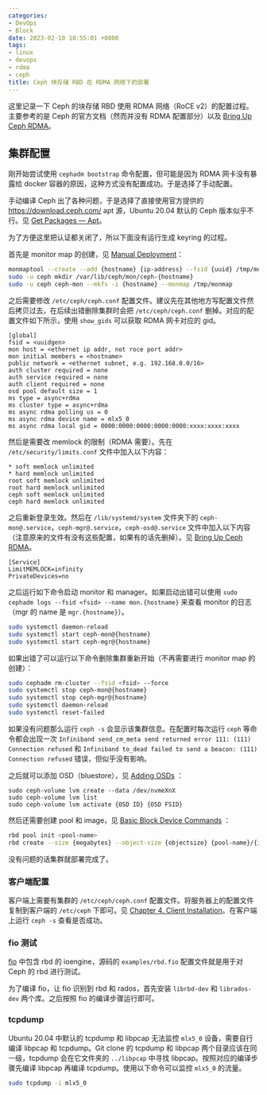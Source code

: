```yaml
---
categories:
- DevOps
- Block
date: 2023-02-10 18:55:01 +0800
tags:
- linux
- devops
- rdma
- ceph
title: Ceph 块存储 RBD 在 RDMA 网络下的部署
---
```


这里记录一下 Ceph 的块存储 RBD 使用 RDMA 网络（RoCE v2）的配置过程。主要参考的是 Ceph 的官方文档（然而并没有 RDMA 配置部分）以及 [Bring Up Ceph RDMA](https://enterprise-support.nvidia.com/s/article/bring-up-ceph-rdma---developer-s-guide)。

## 集群配置

刚开始尝试使用 `cephadm bootstrap` 命令配置，但可能是因为 RDMA 网卡没有暴露给 docker 容器的原因，这种方式没有配置成功。于是选择了手动配置。

手动编译 Ceph 出了各种问题，于是选择了直接使用官方提供的 <https://download.ceph.com/> apt 源，Ubuntu 20.04 默认的 Ceph 版本似乎不行。见 [Get Packages — Apt](https://docs.ceph.com/en/latest/install/get-packages/#apt)。

为了方便这里把认证都关闭了，所以下面没有运行生成 keyring 的过程。

首先是 monitor map 的创建，见 [Manual Deployment](https://docs.ceph.com/en/latest/install/manual-deployment/)：

```bash
monmaptool --create --add {hostname} {ip-address} --fsid {uuid} /tmp/monmap
sudo -u ceph mkdir /var/lib/ceph/mon/ceph-{hostname}
sudo -u ceph ceph-mon --mkfs -i {hostname} --monmap /tmp/monmap
```

之后需要修改 `/etc/ceph/ceph.conf` 配置文件。建议先在其他地方写配置文件然后拷贝过去，在后续出错删除集群时会把 `/etc/ceph/ceph.conf` 删掉。对应的配置文件如下所示，使用 `show_gids` 可以获取 RDMA 网卡对应的 gid。

```
[global]
fsid = <uuidgen>
mon host = <ethernet ip addr, not roce port addr>
mon initial members = <hostname>
public network = <ethernet subnet, e.g. 192.168.0.0/16>
auth cluster required = none
auth service required = none
auth client required = none
osd pool default size = 1
ms type = async+rdma
ms cluster type = async+rdma
ms async rdma polling us = 0
ms async rdma device name = mlx5_0
ms async rdma local gid = 0000:0000:0000:0000:0000:xxxx:xxxx:xxxx
```

然后是需要改 memlock 的限制（RDMA 需要）。先在 `/etc/security/limits.conf` 文件中加入以下内容：

```
* soft memlock unlimited
* hard memlock unlimited
root soft memlock unlimited
root hard memlock unlimited
ceph soft memlock unlimited
ceph hard memlock unlimited
```

之后重新登录生效。然后在 `/lib/systemd/system` 文件夹下的 `ceph-mon@.service`，`ceph-mgr@.service`，`ceph-osd@.service` 文件中加入以下内容（注意原来的文件有没有这些配置，如果有的话先删掉）。见 [Bring Up Ceph RDMA](https://enterprise-support.nvidia.com/s/article/bring-up-ceph-rdma---developer-s-guide)。

```systemd
[Service]
LimitMEMLOCK=infinity
PrivateDevices=no
```

之后运行如下命令启动 monitor 和 manager。如果启动出错可以使用 `sudo cephadm logs --fsid <fsid> --name mon.{hostname}` 来查看 monitor 的日志（mgr 的 name 是 `mgr.{hostname}`）。

```bash
sudo systemctl daemon-reload
sudo systemctl start ceph-mon@{hostname}
sudo systemctl start ceph-mgr@{hostname}
```

如果出错了可以运行以下命令删除集群重新开始（不再需要进行 monitor map 的创建）：

```bash
sudo cephadm rm-cluster --fsid <fsid> --force
sudo systemctl stop ceph-mon@{hostname}
sudo systemctl stop ceph-mgr@{hostname}
sudo systemctl daemon-reload
sudo systemctl reset-failed
```

如果没有问题那么运行 `ceph -s` 会显示该集群信息。在配置时每次运行 `ceph` 等命令都会出现一次 `Infiniband send_cm_meta send returned error 111: (111) Connection refused` 和 `Infiniband to_dead failed to send a beacon: (111) Connection refused` 错误，但似乎没有影响。

之后就可以添加 OSD（bluestore），见 [Adding OSDs](https://docs.ceph.com/en/latest/install/manual-deployment/#adding-osds) ：

```shell
sudo ceph-volume lvm create --data /dev/nvmeXnX
sudo ceph-volume lvm list
sudo ceph-volume lvm activate {OSD ID} {OSD FSID}
```

然后还需要创建 pool 和 image，见 [Basic Block Device Commands](https://docs.ceph.com/en/latest/rbd/rados-rbd-cmds/) ：

```bash
rbd pool init <pool-name>
rbd create --size {megabytes} --object-size {objectsize} {pool-name}/{image-name}
```

没有问题的话集群就部署完成了。

### 客户端配置

客户端上需要有集群的 `/etc/ceph/ceph.conf` 配置文件。将服务器上的配置文件复制到客户端的 `/etc/ceph` 下即可。见 [Chapter 4. Client Installation](https://access.redhat.com/documentation/en-us/red_hat_ceph_storage/2/html/installation_guide_for_ubuntu/client_installation#ceph_command_line_interface_installation)。在客户端上运行 `ceph -s` 查看是否成功。

### fio 测试

[fio](https://github.com/axboe/fio.git) 中包含 rbd 的 ioengine，源码的 `examples/rbd.fio` 配置文件就是用于对 Ceph 的 rbd 进行测试。

为了编译 fio，让 fio 识别到 rbd 和 rados，首先安装 `librbd-dev` 和 `librados-dev` 两个库。之后按照 fio 的编译步骤运行即可。

### tcpdump

Ubuntu 20.04 中默认的 tcpdump 和 libpcap 无法监控 `mlx5_0` 设备，需要自行编译 libpcap 和 tcpdump。Git clone 的 tcpdump 和 libpcap 两个目录应该在同一级，tcpdump 会在它文件夹的 `../libpcap` 中寻找 libpcap。按照对应的编译步骤先编译 libpcap 再编译 tcpdump。使用以下命令可以监控 `mlx5_0` 的流量。

```bash
sudo tcpdump -i mlx5_0
```